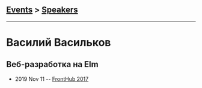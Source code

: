 ## [Events](../README.md) > [Speakers](../speakers.md)
---

# Василий Васильков

## Веб-разработка на Elm
- 2019 Nov 11 -- [FrontHub 2017](https://www.youtube.com/watch?v=aDmDzWBOsjw)    
